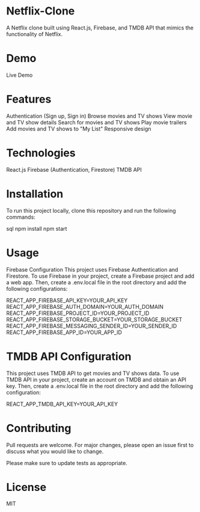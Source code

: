 # Netflix-Clone

A Netflix clone built using React.js, Firebase, and TMDB API that mimics the functionality of Netflix.

# Demo

Live Demo

# Features

Authentication (Sign up, Sign in)
Browse movies and TV shows
View movie and TV show details
Search for movies and TV shows
Play movie trailers
Add movies and TV shows to "My List"
Responsive design

# Technologies

React.js
Firebase (Authentication, Firestore)
TMDB API

# Installation

To run this project locally, clone this repository and run the following commands:

sql
npm install
npm start

# Usage

Firebase Configuration
This project uses Firebase Authentication and Firestore. To use Firebase in your project, create a Firebase project and add a web app. Then, create a .env.local file in the root directory and add the following configurations:

REACT_APP_FIREBASE_API_KEY=YOUR_API_KEY
REACT_APP_FIREBASE_AUTH_DOMAIN=YOUR_AUTH_DOMAIN
REACT_APP_FIREBASE_PROJECT_ID=YOUR_PROJECT_ID
REACT_APP_FIREBASE_STORAGE_BUCKET=YOUR_STORAGE_BUCKET
REACT_APP_FIREBASE_MESSAGING_SENDER_ID=YOUR_SENDER_ID
REACT_APP_FIREBASE_APP_ID=YOUR_APP_ID

# TMDB API Configuration

This project uses TMDB API to get movies and TV shows data. To use TMDB API in your project, create an account on TMDB and obtain an API key. Then, create a .env.local file in the root directory and add the following configuration:

REACT_APP_TMDB_API_KEY=YOUR_API_KEY

# Contributing

Pull requests are welcome. For major changes, please open an issue first to discuss what you would like to change.

Please make sure to update tests as appropriate.

# License

MIT
